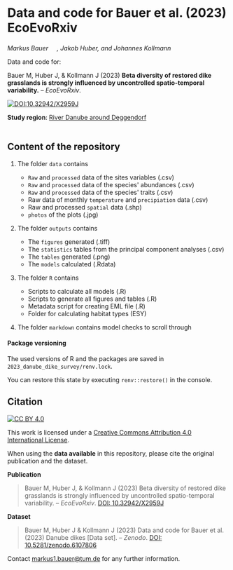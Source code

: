 # Data and code for Bauer et al. (2023) EcoEvoRxiv

_Markus Bauer <a href="https://orcid.org/0000-0001-5372-4174"><img src="https://info.orcid.org/wp-content/uploads/2019/11/orcid_16x16.png" width="16" height = "16"></a>, Jakob Huber, and Johannes Kollmann <a href="https://orcid.org/0000-0002-4990-3636"><img src="https://info.orcid.org/wp-content/uploads/2019/11/orcid_16x16.png" width="16" height = "16"></a>_  

Data and code for:

Bauer M, Huber J, & Kollmann J (2023) __Beta diversity of restored dike grasslands is strongly influenced by uncontrolled spatio-temporal variability.__ &ndash; _EcoEvoRxiv_.

[![DOI:10.32942/X2959J](http://img.shields.io/badge/DOI-10.32942/X2959J-informational.svg)](https://doi.org/10.32942/X2959J)

**Study region**: [River Danube around Deggendorf](https://www.openstreetmap.org/#map=11/48.8127/12.9790)
<br>
<br>
## Content of the repository

1. The folder `data` contains  
    * `Raw` and `processed` data of the sites variables (.csv) 
    * `Raw` and `processed` data of the species' abundances (.csv) 
    * `Raw` and `processed` data of the species' traits (.csv)
    * Raw data of monthly `temperature` and `precipiation` data (.csv)
    * Raw and processed `spatial` data (.shp)
    * `photos` of the plots (.jpg)
    
2. The folder `outputs` contains  
    * The `figures` generated (.tiff)
    * The `statistics` tables from the principal component analyses (.csv)
    * The `tables` generated (.png)
    * The `models` calculated (.Rdata)
    
3. The folder `R` contains  
    * Scripts to calculate all models (.R)
    * Scripts to generate all figures and tables (.R)
    * Metadata script for creating EML file (.R)
    * Folder for calculating habitat types (ESY)
    
4. The folder `markdown` contains model checks to scroll through

#### Package versioning

The used versions of R and the packages are saved in `2023_danube_dike_survey/renv.lock`.

You can restore this state by executing `renv::restore()` in the console.

## Citation

[![CC BY 4.0][cc-by-shield]][cc-by]

This work is licensed under a
[Creative Commons Attribution 4.0 International License][cc-by].

[cc-by]: http://creativecommons.org/licenses/by/4.0/
[cc-by-shield]: https://img.shields.io/badge/License-CC%20BY%204.0-lightgrey.svg


When using the __data available__ in this repository, please cite the original publication and the dataset.  

__Publication__

> Bauer M, Huber J, & Kollmann J (2023) Beta diversity of restored dike grasslands is strongly influenced by uncontrolled spatio-temporal variability. &ndash; *EcoEvoRxiv*. [DOI: 10.32942/X2959J](https://doi.org/10.32942/X2959J)

__Dataset__

> Bauer M, Huber J & Kollmann J (2023) Data and code for Bauer et al. (2023) Danube dikes [Data set]. &ndash; *Zenodo*. [DOI: 10.5281/zenodo.6107806](https://doi.org/10.5281/zenodo.6107806)

Contact markus1.bauer@tum.de for any further information.  
